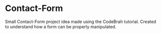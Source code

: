 # Contact-Form
Small Contact-Form project idea made using the CodeBrah tutorial. Created to understand how a form can be properly manipulated.
